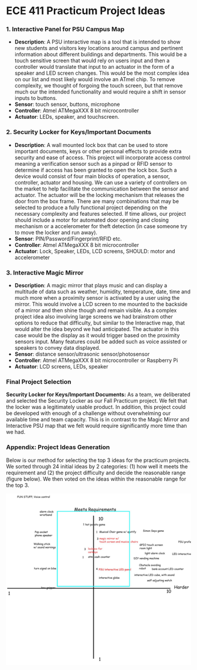 # ECE 411 Practicum Project Ideas

### 1. Interactive Panel for PSU Campus Map
- **Description**: A PSU interactive map is a tool that is intended to show new students and visitors key locations around campus and pertinent information about different buildings and departments. This would be a touch sensitive screen that would rely on users input and then a controller would translate that input to an actuator in the form of a speaker and LED screen changes. This would be the most complex idea on our list and most likely would involve an ATmel chip. To remove complexity, we thought of forgoing the touch screen, but that remove much our the intended functionality and would require a shift in sensor inputs to buttons.
- **Sensor**: touch sensor, buttons, microphone
- **Controller**: Atmel ATMegaXXX 8 bit microcontroller
- **Actuator**: LEDs, speaker, and touchscreen.

### 2. Security Locker for Keys/Important Documents
- **Description**: A wall mounted lock box that can be used to store important documents, keys or other personal effects to provide extra security and ease of access. This project will incorporate access control meaning a verification sensor such as a pinpad or RFID sensor to determine if access has been granted to open the lock box. Such a device would consist of four main blocks of operation, a sensor, controller, actuator and housing. We can use a variety of controllers on the market to help facilitate the communication between the sensor and actuator. The actuator will be the locking mechanism that releases the door from the box frame. There are many combinations that may be selected to produce a fully functional project depending on the necessary complexity and features selected. If time allows, our project should include a motor for automated door opening and closing mechanism or a accelerometer for theft detection (in case someone try to move the locker and run away).
- **Sensor**: PIN/Password/Fingerprint/RFID etc.
- **Controller**: Atmel ATMegaXXX 8 bit microcontroller
- **Actuator**: Lock, Speaker, LEDs, LCD screens, SHOULD: motor and accelerometer

### 3. Interactive Magic Mirror
- **Description**: A magic mirror that plays music and can display a multitude of data such as weather, humidity, temperature, date, time and much more when a proximity sensor is activated by a user using the mirror. This would involve a LCD screen to me mounted to the backside of a mirror and then shine though and remain visible. As a complex project idea also involving large screens we had brainstrom other options to reduce that difficulty, but similar to the Interactive map, that would alter the idea beyond we had anticipated. The actuator in this case would be the display as it would trigger based on the proximity sensors input. Many features could be added such as voice assisted or speakers to convey data displayed. 
- **Sensor**: distance sensor/ultrasonic sensor/photosensor
- **Controller**: Atmel ATMegaXXX 8 bit microcontroller or Raspberry Pi
- **Actuator**: LCD screens, LEDs, speaker

### Final Project Selection
**Security Locker for Keys/Important Documents:** 
As a team, we deliberated and selected the Security Locker as our Fall Practicum project. We felt that the locker was a legitimately usable product. In addition, this project could be developed with enough of a challenge without overwhelming our available time and team capacity. This is in contrast to the Magic Mirror and Interactive PSU map that we felt would require significantly more time than we had.


### Appendix: Project Ideas Generation
Below is our method for selecting the top 3 ideas for the practicum projects. We sorted through 24 initial ideas by 2 categories: (1) how well it meets the requirement and (2) the project difficulty and decide the reasonable range (figure below). We then voted on the ideas within the reasonable range for the top 3.

![idea generation](idea_generation.jpg)
